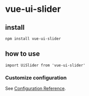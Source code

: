 # vue-ui-slider

## install
```
npm install vue-ui-slider
```

## how to use
```
import UiSlider from 'vue-ui-slider'

```


### Customize configuration
See [Configuration Reference](https://github.com/uiwwsw).
